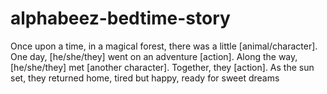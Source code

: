 # alphabeez-bedtime-story

Once upon a time, in a magical forest, there was a little [animal/character]. 
One day, [he/she/they] went on an adventure [action]. 
Along the way, [he/she/they] met [another character]. 
Together, they [action]. 
As the sun set, they returned home, 
tired but happy, ready for sweet dreams
